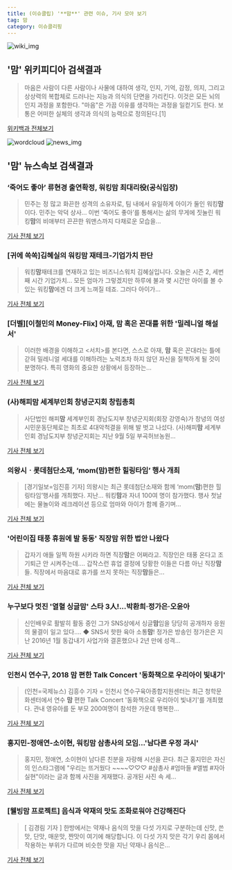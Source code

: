 ```yaml
---
title: (이슈클립) '**맘**' 관련 이슈, 기사 모아 보기
tag: 맘
category: 이슈클리핑
---
```

![wiki_img](https://user-images.githubusercontent.com/42597476/44503234-41136a80-a6d0-11e8-9071-6fc6418eafe4.png)
## **'**맘**'** 위키피디아 검색결과
>마음은 사람이 다른 사람이나 사물에 대하여 생각, 인지, 기억, 감정, 의지, 그리고 상상력의 복합체로 드러나는 지능과 의식의 단면을 가리킨다. 이것은 모든 뇌의 인지 과정을 포함한다. "마음"은 가끔 이유를 생각하는 과정을 일컫기도 한다. 보통은 어떠한 실체의 생각과 의식의 능력으로 정의된다.[1]

<a href="https://ko.wikipedia.org/wiki/맘" target="_blank">위키백과 전체보기</a>

![wordcloud](https://s3.ap-northeast-2.amazonaws.com/lyrics101-wordcloud/2018-09-11-1536644140.png)
![news_img](https://user-images.githubusercontent.com/42597476/44507050-1206f400-a6e4-11e8-8d98-7ffbfebb353f.png)
## **'**맘**'** 뉴스속보 검색결과
### ‘죽어도 좋아’ 류현경 출연확정, 워킹**맘** 최대리役(공식입장)

>민주는 정 많고 화끈한 성격의 소유자로, 팀 내에서 유일하게 아이가 둘인 워킹**맘**이다. 민주는 악덕 상사... 이번 ‘죽어도 좋아’를 통해서는 삶의 무게에 짓눌린 워킹**맘**의 비애부터 끈끈한 워맨스까지 다채로운 모습을...

<a href="http://www.newsen.com/news_view.php?uid=201809111301340710" target="_blank">기사 전체 보기</a>

### [귀에 쏙쏙]김혜실의 워킹**맘** 재테크-기업가치 판단

>워킹**맘**재테크를 연재하고 있는 비즈니스워치 김혜실입니다. 오늘은 시즌 2, 세번째 시간 기업가치... 모든 엄마가 그렇겠지만 하루에 불과 몇 시간만 아이를 볼 수 있는 워킹**맘**에겐 더 크게 느껴질 테죠. 그러다 아이가...

<a href="http://news.bizwatch.co.kr/article/market/2018/09/11/0001/naver" target="_blank">기사 전체 보기</a>

### [더벨][이철민의 Money-Flix] 아재, **맘** 혹은 꼰대를 위한 '밀레니얼 해설서'

>이러한 배경을 이해하고 <서치>를 본다면, 스스로 아재, **맘** 혹은 꼰대라는 틀에 갇혀 밀레니얼 세대를 이해하려는 노력조차 하지 않던 자신을 질책하게 될 것이 분명하다. 특히 영화의 중요한 상황에서 등장하는...

<a href="http://www.thebell.co.kr/front/free/contents/news/article_view.asp?key=201809110100015590000972" target="_blank">기사 전체 보기</a>

### (사)해피**맘** 세계부인회 창녕군지회 창립총회

>사단법인 해피**맘** 세계부인회 경남도지부 창녕군지회(회장 강영숙)가 창녕의 여성시민운동단체로는 최초로 4대악척결을 위해 발 벗고 나섰다. (사)해피**맘** 세계부인회 경남도지부 창녕군지회는 지난 9월 5일 부곡허브농원...

<a href="http://www.gnnews.co.kr/news/articleView.html?idxno=337571" target="_blank">기사 전체 보기</a>

### 의왕시ㆍ롯데첨단소재, ‘mom(**맘**)편한 힐링타임’ 행사 개최

>[경기일보=임진흥 기자] 의왕시는 최근 롯데첨단소재와 함께 ‘mom(**맘**)편한 힐링타임’행사를 개최했다. 지난... 워킹**맘**과 자녀 100여 명이 참가했다. 행사 첫날에는 물놀이와 레크레이션 등으로 엄마와 아이가 함께 즐기며...

<a href="http://www.kyeonggi.com/?mod=news&act=articleView&idxno=1518195" target="_blank">기사 전체 보기</a>

### '어린이집 태풍 휴원에 발 동동' 직장**맘** 위한 법안 나왔다

>갑자기 애들 일찍 하원 시키라 하면 직장**맘**은 어쩌라고. 직장인은 태풍 온다고 조기퇴근 안 시켜주는데.... 갑작스런 휴업 결정에 당황한 이들은 다름 아닌 직장**맘**들. 직장에서 마음대로 휴가를 쓰지 못하는 직장**맘**들은...

<a href="http://www.ibabynews.com/news/articleView.html?idxno=68136" target="_blank">기사 전체 보기</a>

### 누구보다 멋진 '열혈 싱글**맘**' 스타 3人!…박환희·정가은·오윤아

>신인배우로 활발히 활동 중인 그가 SNS상에서 싱글**맘**임을 당당히 공개하자 응원의 물결이 일고 있다.... ◆ SNS서 핫한 육아 소통**맘**! 정가은 방송인 정가은은 지난 2016년 1월 동갑내기 사업가와 결혼했으나 2년 만에 성격...

<a href="http://news.tongplus.com/site/data/html_dir/2018/09/10/2018091001318.html" target="_blank">기사 전체 보기</a>

### 인천시 연수구, 2018 **맘** 편한 Talk Concert '동화책으로 우리아이 빛내기'

>(인천=국제뉴스) 김흥수 기자 = 인천시 연수구육아종합지원센터는 최근 청학문화센터에서 연수 **맘** 편한 Talk Concert '동화책으로 우리아이 빛내기'를 개최했다. 관내 영유아를 둔 부모 200여명이 참석한 가운데 행복한...

<a href="http://www.gukjenews.com/news/articleView.html?idxno=989417" target="_blank">기사 전체 보기</a>

### 홍지민-정애연-소이현, 워킹**맘** 삼총사의 모임…'남다른 우정 과시'

>홍지민, 정애연, 소이현이 남다른 친분을 자랑해 시선을 끈다. 최근 홍지민은 자신의 인스타그램에 "우리는 뜨거웠다 ~~~~♡♡♡ #삼총사 #엄마들 #앨범 #자아실현"이라는 글과 함께 사진을 게재했다. 공개된 사진 속 세...

<a href="http://www.topstarnews.net/news/articleView.html?idxno=479118" target="_blank">기사 전체 보기</a>

### [웰빙**맘** 프로젝트] 음식과 약재의 맛도 조화로워야 건강해진다

>[ 김경림 기자 ] 한방에서는 약재나 음식의 맛을 다섯 가지로 구분하는데 신맛, 쓴맛, 단맛, 매운맛, 짠맛이 여기에 해당합니다. 이 다섯 가지 맛은 각기 우리 몸에서 작용하는 부위가 다르며 비슷한 맛을 지닌 약재나 음식은...

<a href="https://kizmom.hankyung.com/news/view.html?aid=201809107497o" target="_blank">기사 전체 보기</a>


